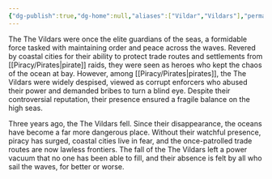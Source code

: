 ```yaml
---
{"dg-publish":true,"dg-home":null,"aliases":["Vildar","Vildars"],"permalink":"/piracy/the-vildars/","dgPassFrontmatter":true,"created":"2025-03-19T17:04:53.395+11:00","updated":"2025-03-28T20:31:50.883+11:00"}
---
```


The The Vildars were once the elite guardians of the seas, a formidable force tasked with maintaining order and peace across the waves. Revered by coastal cities for their ability to protect trade routes and settlements from [[Piracy/Pirates\|pirate]] raids, they were seen as heroes who kept the chaos of the ocean at bay. However, among [[Piracy/Pirates\|pirates]], the The Vildars were widely despised, viewed as corrupt enforcers who abused their power and demanded bribes to turn a blind eye. Despite their controversial reputation, their presence ensured a fragile balance on the high seas.

Three years ago, the The Vildars fell. Since their disappearance, the oceans have become a far more dangerous place. Without their watchful presence, piracy has surged, coastal cities live in fear, and the once-patrolled trade routes are now lawless frontiers. The fall of the The Vildars left a power vacuum that no one has been able to fill, and their absence is felt by all who sail the waves, for better or worse.